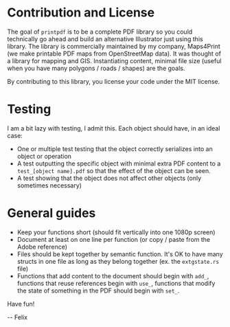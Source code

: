 # Contribution and License

The goal of `printpdf` is to be a complete PDF library so you could technically go ahead and build an alternative Illustrator 
just using this library. The library is commercially maintained by my company, Maps4Print (we make printable PDF maps from 
OpenStreetMap data). It was thought of a library for mapping and GIS. Instantiating content, minimal file size (useful when 
you have many polygons / roads / shapes) are the goals.

By contributing to this library, you license your code under the MIT license.

# Testing

I am a bit lazy with testing, I admit this. Each object should have, in an ideal case:

* One or multiple test testing that the object correctly serializes into an object or operation
* A test outputting the specific object with minimal extra PDF content to a `test_[object name].pdf` so that the effect of the object can be seen.
* A test showing that the object does not affect other objects (only sometimes necessary)

# General guides

* Keep your functions short (should fit vertically into one 1080p screen)
* Document at least on one line per function (or copy / paste from the Adobe reference)
* Files should be kept together by semantic function. It's OK to have many structs in one file as long as they belong together
(ex. the `extgstate.rs` file)
* Functions that add content to the document should begin with `add_`, functions that reuse references begin with `use_`,
functions that modify the state of something in the PDF should begin with `set_`.

Have fun!

-- Felix
